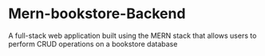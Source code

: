 # Mern-bookstore-Backend
A full-stack web application built using the MERN stack that allows users to perform CRUD operations on a bookstore database
